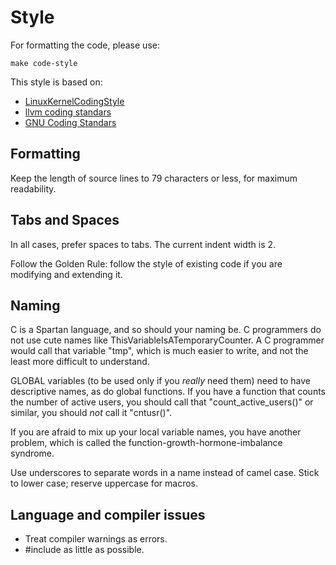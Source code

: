 # Style

For formatting the code, please use:

```
make code-style
```

This style is based on:

* [LinuxKernelCodingStyle](http://www.maultech.com/chrislott/resources/cstyle/LinuxKernelCodingStyle.txt)
* [llvm coding standars](https://llvm.org/docs/CodingStandards.html)
* [GNU Coding Standars](https://www.gnu.org/prep/standards/standards.html)

## Formatting

Keep the length of source lines to 79 characters or less, for maximum
readability.

## Tabs and Spaces

In all cases, prefer spaces to tabs. The current indent width is 2.

Follow the Golden Rule: follow the style of existing code if you are modifying
and extending it.

## Naming

C is a Spartan language, and so should your naming be.  C programmers do
not use cute names like ThisVariableIsATemporaryCounter.  A C programmer
would call that variable "tmp", which is much easier to write, and not the
least more difficult to understand.

GLOBAL variables (to be used only if you _really_ need them) need to
have descriptive names, as do global functions.  If you have a function
that counts the number of active users, you should call that
"count_active_users()" or similar, you should _not_ call it "cntusr()".

If you are afraid to mix up your local variable names, you have another
problem, which is called the function-growth-hormone-imbalance syndrome.

Use underscores to separate words in a name instead of camel case.
Stick to lower case; reserve uppercase for macros.

## Language and compiler issues

* Treat compiler warnings as errors.
* #include as little as possible.
